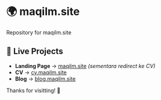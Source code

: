 # 🌍 maqilm.site  

Repository for maqilm.site

## 🔗 Live Projects  
- **Landing Page** → [maqilm.site](https://maqilm.site) *(sementara redirect ke CV)*  
- **CV** → [cv.maqilm.site](https://cv.maqilm.site)  
- **Blog** → [blog.maqilm.site](https://blog.maqilm.site)  

Thanks for visitting! 🚀  
